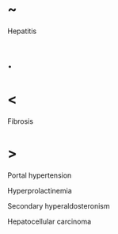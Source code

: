 # ~

Hepatitis

# .

# <

Fibrosis

# >

Portal hypertension

Hyperprolactinemia

Secondary hyperaldosteronism

Hepatocellular carcinoma
